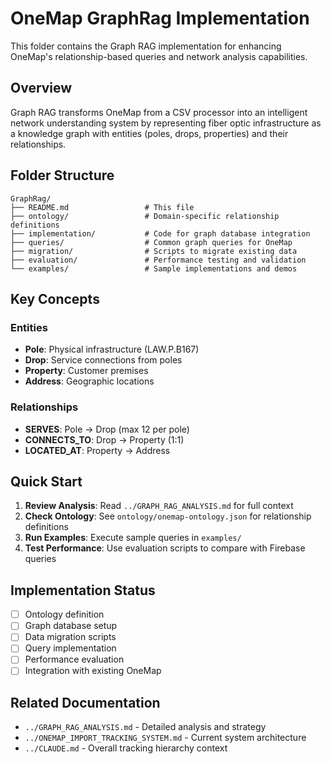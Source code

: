 # OneMap GraphRag Implementation

This folder contains the Graph RAG implementation for enhancing OneMap's relationship-based queries and network analysis capabilities.

## Overview

Graph RAG transforms OneMap from a CSV processor into an intelligent network understanding system by representing fiber optic infrastructure as a knowledge graph with entities (poles, drops, properties) and their relationships.

## Folder Structure

```
GraphRag/
├── README.md                 # This file
├── ontology/                 # Domain-specific relationship definitions
├── implementation/           # Code for graph database integration
├── queries/                  # Common graph queries for OneMap
├── migration/                # Scripts to migrate existing data
├── evaluation/               # Performance testing and validation
└── examples/                 # Sample implementations and demos
```

## Key Concepts

### Entities
- **Pole**: Physical infrastructure (LAW.P.B167)
- **Drop**: Service connections from poles
- **Property**: Customer premises  
- **Address**: Geographic locations

### Relationships
- **SERVES**: Pole → Drop (max 12 per pole)
- **CONNECTS_TO**: Drop → Property (1:1)
- **LOCATED_AT**: Property → Address

## Quick Start

1. **Review Analysis**: Read `../GRAPH_RAG_ANALYSIS.md` for full context
2. **Check Ontology**: See `ontology/onemap-ontology.json` for relationship definitions
3. **Run Examples**: Execute sample queries in `examples/`
4. **Test Performance**: Use evaluation scripts to compare with Firebase queries

## Implementation Status

- [ ] Ontology definition
- [ ] Graph database setup
- [ ] Data migration scripts
- [ ] Query implementation
- [ ] Performance evaluation
- [ ] Integration with existing OneMap

## Related Documentation

- `../GRAPH_RAG_ANALYSIS.md` - Detailed analysis and strategy
- `../ONEMAP_IMPORT_TRACKING_SYSTEM.md` - Current system architecture
- `../CLAUDE.md` - Overall tracking hierarchy context
